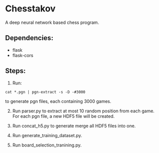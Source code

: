 # Chesstakov

A deep neural network based chess program.

## Dependencies:

- flask
- flask-cors

## Steps:

1. Run:

```
cat *.pgn | pgn-extract -s -D -#3000
```

to generate pgn files, each containing 3000 games.

2. Run parser.py to extract at most 10 random position from each game. For
each pgn file, a new HDF5 file will be created.

3. Run concat_h5.py to generate merge all HDF5 files into one.

4. Run generate_training_dataset.py.

5. Run board_selection_tranining.py.